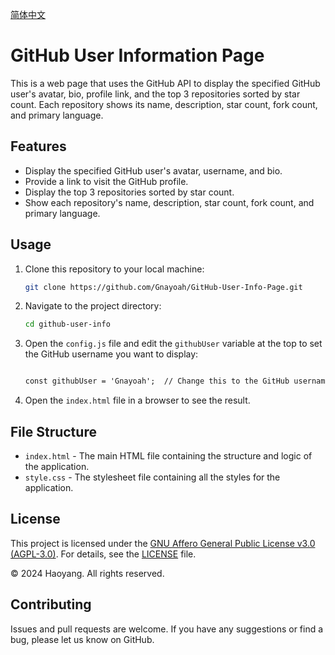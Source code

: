 [简体中文](https://github.com/Gnayoah/GitHub-User-Info-Page/blob/main/README_CN.md)

# GitHub User Information Page

This is a web page that uses the GitHub API to display the specified GitHub user's avatar, bio, profile link, and the top 3 repositories sorted by star count. Each repository shows its name, description, star count, fork count, and primary language.

## Features

- Display the specified GitHub user's avatar, username, and bio.
- Provide a link to visit the GitHub profile.
- Display the top 3 repositories sorted by star count.
- Show each repository's name, description, star count, fork count, and primary language.

## Usage

1. Clone this repository to your local machine:

    ```bash
    git clone https://github.com/Gnayoah/GitHub-User-Info-Page.git
    ```

2. Navigate to the project directory:

    ```bash
    cd github-user-info
    ```

3. Open the `config.js` file and edit the `githubUser` variable at the top to set the GitHub username you want to display:

    ```html
   
    const githubUser = 'Gnayoah';  // Change this to the GitHub username you want to display
    
    ```

4. Open the `index.html` file in a browser to see the result.

## File Structure

- `index.html` - The main HTML file containing the structure and logic of the application.
- `style.css` - The stylesheet file containing all the styles for the application.

## License

This project is licensed under the [GNU Affero General Public License v3.0 (AGPL-3.0)](LICENSE). For details, see the [LICENSE](LICENSE) file.

© 2024 Haoyang. All rights reserved.

## Contributing

Issues and pull requests are welcome. If you have any suggestions or find a bug, please let us know on GitHub.
